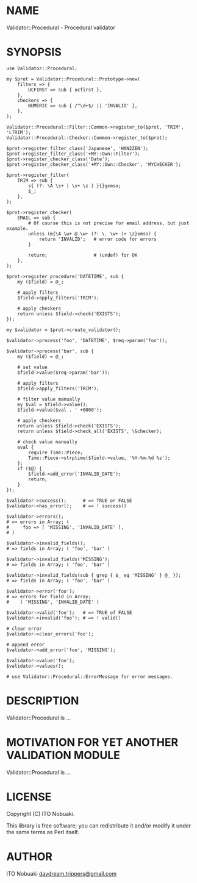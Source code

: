 # NAME

Validator::Procedural - Procedural validator

# SYNOPSIS

    use Validator::Procedural;

    my $prot = Validator::Procedural::Prototype->new(
        filters => {
            UCFIRST => sub { ucfirst },
        },
        checkers => {
            NUMERIC => sub { /^\d+$/ || 'INVALID' },
        },
    );

    Validator::Procedural::Filter::Common->register_to($prot, 'TRIM', 'LTRIM');
    Validator::Procedural::Checker::Common->register_to($prot);

    $prot->register_filter_class('Japanese', 'HAN2ZEN');
    $prot->register_filter_class('+MY::Own::Filter');
    $prot->register_checker_class('Date');
    $prot->register_checker_class('+MY::Own::Checker', 'MYCHECKER');

    $prot->register_filter(
        TRIM => sub {
            s{ (?: \A \s+ | \s+ \z ) }{}gxmso;
            $_;
        },
    );

    $prot->register_checker(
        EMAIL => sub {
            # Of course this is not precise for email address, but just example.
            unless (m{\A \w+ @ \w+ (?: \. \w+ )+ \z}xmso) {
                return 'INVALID';   # error code for errors
            }

            return;                 # (undef) for OK
        },
    );

    $prot->register_procedure('DATETIME', sub {
        my ($field) = @_;

        # apply filters
        $field->apply_filters('TRIM');

        # apply checkers
        return unless $field->check('EXISTS');
    });

    my $validator = $prot->create_validator();

    $validator->process('foo', 'DATETIME', $req->param('foo'));

    $validator->process('bar', sub {
        my ($field) = @_;

        # set value
        $field->value($req->param('bar'));

        # apply filters
        $field->apply_filters('TRIM');

        # filter value manually
        my $val = $field->value();
        $field->value($val . ' +0000');

        # apply checkers
        return unless $field->check('EXISTS');
        return unless $field->check_all('EXISTS', \&checker);

        # check value manually
        eval {
            require Time::Piece;
            Time::Piece->strptime($field->value, '%Y-%m-%d %z');
        };
        if ($@) {
            $field->add_error('INVALID_DATE');
            return;
        }
    });

    $validator->success();      # => TRUE or FALSE
    $validator->has_error();    # => ! success()

    $validator->errors();
    # => errors in Array; (
    #     foo => [ 'MISSING', 'INVALID_DATE' ],
    # )

    $validator->invalid_fields();
    # => fields in Array; ( 'foo', 'bar' )

    $validator->invalid_fields('MISSING');
    # => fields in Array; ( 'foo', 'bar' )

    $validator->invalid_fields(sub { grep { $_ eq 'MISSING' } @_ });
    # => fields in Array; ( 'foo', 'bar' )

    $validator->error('foo');
    # => errors for field in Array;
    #    ( 'MISSING', 'INVALID_DATE' )

    $validator->valid('foo');   # => TRUE of FALSE
    $validator->invalid('foo'); # => ! valid()

    # clear error
    $validator->clear_errors('foo');

    # append error
    $validator->add_error('foo', 'MISSING');

    $validator->value('foo');
    $validator->values();

    # use Validator::Procedural::ErrorMessage for error messages.

# DESCRIPTION

Validator::Procedural is ...

# MOTIVATION FOR YET ANOTHER VALIDATION MODULE

Validator::Procedural is ...

# LICENSE

Copyright (C) ITO Nobuaki.

This library is free software; you can redistribute it and/or modify
it under the same terms as Perl itself.

# AUTHOR

ITO Nobuaki <daydream.trippers@gmail.com>
